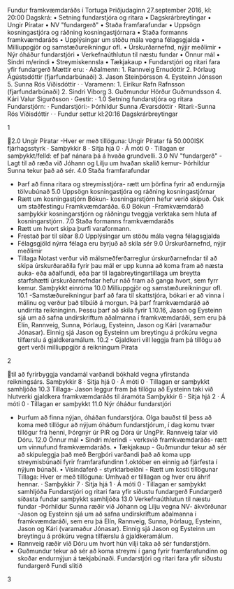 Fundur framkvæmdaráðs í Tortuga
Þriðjudaginn 27.september 2016, kl: 20:00
Dagskrá:
•
Setning fundarstjóra og ritara
•
Dagskrárbreytingar
•
Ungir Píratar
•
NV "fundargerð"
•
Staða framfarafundar
•
Uppsögn kosningastjóra og ráðning kosningastjórnara
•
Staða formanns framkvæmdaráðs
•
Upplýsingar um stöðu mála vegna félagsgjalda
•
Milliuppgjör og samstæðureikningur ofl.
•
Úrskurðarnefnd, nýjir meðlimir
•
Nýr óháður fundarstjóri
•
Verkefnaúthlutun til næstu fundar
•
Önnur mál
•
Sindri m/erindi
•
Streymiskennsla
•
Tækjakaup
•
Fundarstjóri og ritari fara yfir fundargerð
Mættir eru:
·
Aðalmenn:
1.
Rannveig Ernudóttir
2.
Þórlaug Ágústsdóttir (fjarfundarbúnaði)
3.
Jason Steinþórsson
4.
Eysteinn Jónsson
5.
Sunna Rós Víðisdóttir
·
·
Varamenn:
1.
Eiríkur Rafn Rafnsson (fjarfundarbúnaði)
2.
Sindri Viborg
3.
Guðmundur Hörður Guðmundsson
4.
Kári Valur Sigurðsson
·
Gestir:
·
1.0 Setning fundarstjóra og ritara
Fundarstjórn:
·
Fundarstjóri:- Þórhildur Sunna Ævarsdóttir
·
Ritari:-Sunna Rós Víðisdóttir
·
·
Fundur settur kl:20:16
Dagskrárbreytingar

1

2.0 Ungir Píratar
-Hver er með tillöguna: Ungir Píratar fá 50.000ISK fjárhagsstyrk
·
Samþykkir 8
·
Sitja hjá 0
·
Á móti
0
·
Tillagan er samþykkt/felld: ef þaf nánara þá á hvaða grundvelli.
3.0 NV "fundargerð"
-Lagt til að ræða við Jóhann og Lilju um hvaðan skalið kemur- Þórhildur Sunna tekur
það að sér.
4.0 Staða framfarafundar
- Þarf að finna ritara og streymisstjóra- rætt um þörfina fyrir að endurnýja tölvubúnað
5.0 Uppsögn kosningastjóra og ráðning kosningastjórnar
- Rætt um kosningastjórn
Bókun- kosningarstjórn hefur verið skipuð. Ósk um staðfestingu Framkvæmdaráða.
6.0 Bókun -Framkvæmdaráð samþykkir kosningarstjórn og ráðningu tveggja verktaka
sem hluta af kosningarstjórn.
7.0 Staða formanns framkvæmdaráðs
- Rætt um hvort skipa þurfi varaformann.
- Frestað þar til síðar
8.0 Upplýsingar um stöðu mála vegna félagsgjalda
- Félagsgjöld nýrra félaga eru byrjuð að skila sér
9.0 Úrskurðarnefnd, nýjir meðlimir
- Tillaga
Notast verður við málsmeðferðarreglur úrskurðarnefndar til að skipa úrskurðaraðila fyrir
þau mál er upp kunna að koma fram að næsta auka- eða aðalfundi, eða þar til
lagabreytingartillaga um breytta starfshætti
úrskurðarnefndar hefur náð fram að ganga hvort, sem fyrr kemur.
Samþykkt einróma
10.0 Milliuppgjör og samstæðureikningur ofl.
10.1 -Samstæðureikningur þarf að fara til skattstjóra, bókari er að vinna í málinu og
verður það tilbúið á morgun. Þá þarf framkvæmdaráð að undirrita reikninginn. Þessu þarf
að skila fyrir 1.10.16, Jason og Eysteinn sjá um að safna undirskriftum aðalmanna í
framkvæmdaráði, sem eru þá Elín, Rannveig, Sunna, Þórlaug, Eysteinn, Jason og
Kári (varamaður Jónasar). Einnig sjá Jason og Eysteinn um breytingu á prókúru
vegna tilfærslu á gjaldkeramálum.
10.2 - Gjaldkeri vill leggja fram þá tillögu að gert verði milliuppgjör á reikningum Pírata

2

til að fyrirbyggja vandamál varðandi bókhald vegna yfirstanda reikningsárs.
Samþykkir 8
·
Sitja hjá 0
·
Á móti
0
·
Tillagan er samþykkt samhljóða
10.3 Tillaga- Jason leggur fram þá tillögu að Eysteinn taki við hlutverki gjaldkera
framkvæmdaráðs til áramóta
Samþykkir 6
·
Sitja hjá 2
·
Á móti
0
·
Tillagan er samþykkt
11.0 Nýr óháður fundarstjóri
- Þurfum að finna nýjan, óháðan fundarstjóra. Olga bauðst til þess að koma með tillögur
að nýjum óháðum fundarstjórum, í dag komu tvær tillögur frá henni, Þórgnýr úr PíR og
Dóra úr UngPír. Rannveig talar við Dóru.
12.0 Önnur mál
•
Sindri m/erindi - verksvið framkvæmdaráðs- rætt um vinnufund
framkvæmdaráðs.
•
Tækjakaup - Guðmundur tekur að sér að skipuleggja það með Bergþóri
varðandi það að koma upp streymisbúnaði fyrir framfarafundinn 1.október en einnig að
fjárfesta í nýjum búnaði.
•
Vísindaferð - styrktarbeiðni - Rætt um kosti tillögunar
Tillaga: Hver er með tillöguna: Umhvað er tilllagan og hver eru áhrif hennar.
·
Samþykkir 7
·
Sitja hjá 1
·
Á móti
0
·
Tillagan er samþykkt samhljóða
Fundarstjóri og ritari fara yfir síðustu fundargerð
Fundargerð síðasta fundar samþykkt samhljóða
13.0 Verkefnaúthlutun til næstu fundar
-Þórhildur Sunna ræðir við Jóhann og Lilju vegna NV- ákvörðunar
-Jason og Eysteinn sjá um að safna undirskriftum aðalmanna í framkvæmdaráði, sem eru
þá Elín, Rannveig, Sunna, Þórlaug, Eysteinn, Jason og Kári (varamaður Jónasar). Einnig
sjá Jason og Eysteinn um breytingu á prókúru vegna tilfærslu á gjaldkeramálum.
- Rannveig ræðir við Dóru um hvort hún vilji taka að sér fundarstjórn.
- Guðmundur tekur að sér að koma streymi í gang fyrir framfarafundinn og skoðar
endurnýjun á tækjabúnaði.
Fundarstjóri og ritari fara yfir síðustu fundargerð
Fundi slitið

3

